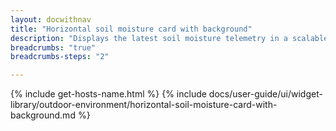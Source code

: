 ```yaml
---
layout: docwithnav
title: "Horizontal soil moisture card with background"
description: "Displays the latest soil moisture telemetry in a scalable horizontal layout with the background image."
breadcrumbs: "true"
breadcrumbs-steps: "2"

---
```

{% include get-hosts-name.html %}
{% include docs/user-guide/ui/widget-library/outdoor-environment/horizontal-soil-moisture-card-with-background.md %}

